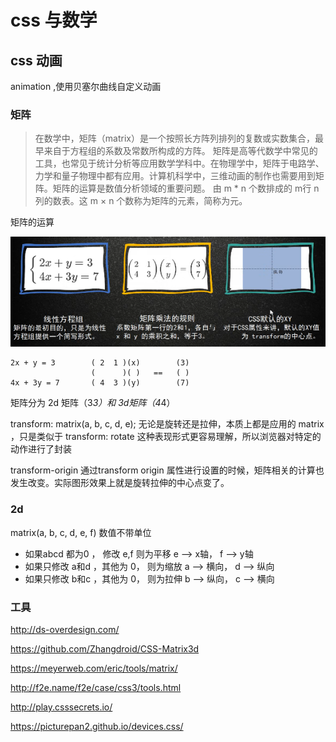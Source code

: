 # css 与数学

## css 动画

animation ,使用贝塞尔曲线自定义动画

### 矩阵

> 在数学中，矩阵（matrix）是一个按照长方阵列排列的复数或实数集合，最早来自于方程组的系数及常数所构成的方阵。
> 矩阵是高等代数学中常见的工具，也常见于统计分析等应用数学学科中。在物理学中，矩阵于电路学、力学和量子物理中都有应用。计算机科学中，三维动画的制作也需要用到矩阵。矩阵的运算是数值分析领域的重要问题。 由 m \* n 个数排成的 m行 n列的数表。这 m × n 个数称为矩阵的元素，简称为元。

矩阵的运算

![矩阵运算](../imgs/matrix.png)

```
2x + y = 3        ( 2  1 )(x)        (3)
                  (      )( )   ==   ( )
4x + 3y = 7       ( 4  3 )(y)        (7)

```

矩阵分为 2d 矩阵（3*3）和 3d矩阵（4*4）

transform: matrix(a, b, c, d, e);
无论是旋转还是拉伸，本质上都是应用的 matrix ，只是类似于 transform: rotate 这种表现形式更容易理解，所以浏览器对特定的动作进行了封装

transform-origin
通过transform origin 属性进行设置的时候，矩阵相关的计算也发生改变。实际图形效果上就是旋转拉伸的中心点变了。

### 2d

matrix(a, b, c, d, e, f) 数值不带单位

- 如果abcd 都为0 ， 修改 e,f 则为平移 e --> x轴， f --> y轴
- 如果只修改 a和d ，其他为 0， 则为缩放 a --> 横向， d --> 纵向
- 如果只修改 b和c ，其他为 0， 则为拉伸 b --> 纵向， c --> 横向

### 工具

http://ds-overdesign.com/

https://github.com/Zhangdroid/CSS-Matrix3d

https://meyerweb.com/eric/tools/matrix/

http://f2e.name/f2e/case/css3/tools.html

http://play.csssecrets.io/

https://picturepan2.github.io/devices.css/

